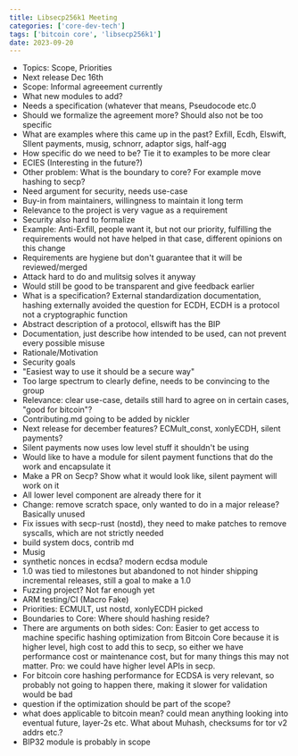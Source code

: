 ```yaml
---
title: Libsecp256k1 Meeting
categories: ['core-dev-tech']
tags: ['bitcoin core', 'libsecp256k1']
date: 2023-09-20
---
```


- Topics: Scope, Priorities
- Next release Dec 16th
- Scope: Informal agreeement currently
- What new modules to add?
- Needs a specification (whatever that means, Pseudocode etc.0
- Should we formalize the agreement more? Should also not be too specific
- What are examples where this came up in the past? Exfill, Ecdh, Elswift, SIlent payments, musig, schnorr, adaptor sigs, half-agg
- How specific do we need to be? Tie it to examples to be more clear
- ECIES (Interesting in the future?)
- Other problem: What is the boundary to core? For example move hashing to secp?
- Need argument for security, needs use-case
- Buy-in from maintainers, willingness to maintain it long term
- Relevance to the project is very vague as a requirement
- Security also hard to formalize
- Example: Anti-Exfill, people want it, but not our priority, fulfilling the requirements would not have helped in that case, different opinions on this change
- Requirements are hygiene but don't guarantee that it will be reviewed/merged
- Attack hard to do and mulitsig solves it anyway
- Would still be good to be transparent and give feedback earlier
- What is a specification? External standardization documentation, hashing externally avoided the question for ECDH, ECDH is a protocol not a cryptographic function
- Abstract description of a protocol, ellswift has the BIP
- Documentation, just describe how intended to be used, can not prevent every possible misuse
- Rationale/Motivation
- Security goals
- "Easiest way to use it should be a secure way"
- Too large spectrum to clearly define, needs to be convincing to the group
- Relevance: clear use-case, details still hard to agree on in certain cases, "good for bitcoin"?
- Contributing.md going to be added by nickler
- Next release for december features? ECMult_const, xonlyECDH, silent payments?
- Silent payments now uses low level stuff it shouldn't be using
- Would like to have a module for silent payment functions that do the work and encapsulate it
- Make a PR on Secp? Show what it would look like, silent payment will work on it
- All lower level component are already there for it
- Change: remove scratch space, only wanted to do in a major release? Basically unused
- Fix issues with secp-rust (nostd), they need to make patches to remove syscalls, which are not strictly needed
- build system docs, contrib md
- Musig
- synthetic nonces in ecdsa? modern ecdsa module
- 1.0 was tied to milestones but abandoned to not hinder shipping incremental releases, still a goal to make a 1.0
- Fuzzing project? Not far enough yet
- ARM testing/CI (Macro Fake)
- Priorities: ECMULT, ust nostd, xonlyECDH picked
- Boundaries to Core: Where should hashing reside?
- There are arguments on both sides: Con: Easier to get access to machine specific hashing optimization from Bitcoin Core because it is higher level, high cost to add this to secp, so either we have performance cost or maintenance cost, but for many things this may not matter. Pro: we could have higher level APIs in secp.
- For bitcoin core hashing performance for ECDSA is very relevant, so probably not going to happen there, making it slower for validation would be bad
- question if the optimization should be part of the scope?
- what does applicable to bitcoin mean? could mean anything looking into eventual future, layer-2s etc. What about Muhash, checksums for tor v2 addrs etc.?
- BIP32 module is probably in scope
